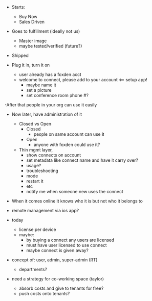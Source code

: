 - Starts:
  - Buy Now
  - Sales Driven

- Goes to fulfillment (ideally not us)
  - Master image
  - maybe tested/verified (future?)
- Shipped

- Plug it in, turn it on
  - user already has a foxden acct
  - welcome to connect, please add to your account <== setup app!
    - maybe name it
    - set a picture
    - set conference room phone #?

-After that people in your org can use it easily

- Now later, have administration of it

  - Closed vs Open
    - Closed
      - people on same account can use it
    - Open
      - anyone with foxden could use it?
  - Thin mgmt layer,
    - show connects on account
    - set metadata like connect name and have it carry over?
    - usage?
    - troubleshooting
    - mode
    - restart it
    - etc
    - notify me when someone new uses the connect

- When it comes online it knows who it is but not who it belongs to

- remote management via ios app?

- today
  - license per device
  - maybe:
    - by buying a connect any users are licensed
    - must have user licensed to use connect
    - maybe connect is given away?

- concept of: user, admin, super-admin (RT)
  - departments?

- need a strategy for co-working space (taylor)
  - absorb costs and give to tenants for free?
  - push costs onto tenants?



